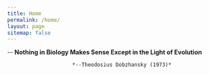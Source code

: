 ```yaml
---
title: Home
permalink: /home/
layout: page
sitemap: false 
---
```


-- **Nothing in Biology Makes Sense Except in the Light of Evolution**

	     	     	   	 *--Theodosius Dobzhansky (1973)*
